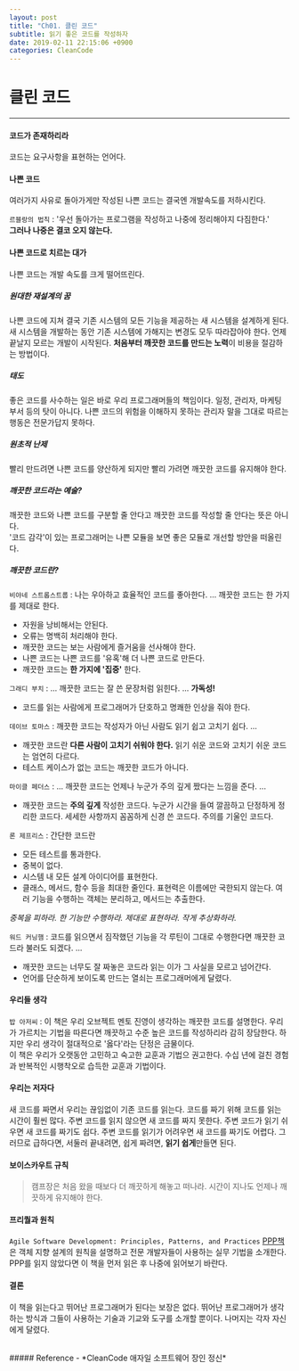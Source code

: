 ```yaml
---
layout: post
title: "Ch01. 클린 코드"
subtitle: 읽기 좋은 코드를 작성하자
date: 2019-02-11 22:15:06 +0900
categories: CleanCode
---
```


# 클린 코드
---
#### 코드가 존재하리라
코드는 요구사항을 표현하는 언어다.

#### 나쁜 코드
여러가지 사유로 돌아가게만 작성된 나쁜 코드는 결국엔 개발속도를 저하시킨다.  
  
`르블랑의 법칙` : '우선 돌아가는 프로그램을 작성하고 나중에 정리해야지 다짐한다.'  
**그러나 나중은 결코 오지 않는다.**

#### 나쁜 코드로 치르는 대가
나쁜 코드는 개발 속도를 크게 떨어뜨린다.

##### 원대한 재설계의 꿈
나쁜 코드에 지쳐 결국 기존 시스템의 모든 기능을 제공하는 새 시스템을 설계하게 된다. 새 시스템을 개발하는 동안 기존 시스템에 가해지는 변경도 모두 따라잡아야 한다. 언제 끝날지 모르는 개발이 시작된다. **처음부터 깨끗한 코드를 만드는 노력**이 비용을 절감하는 방법이다.

##### 태도
좋은 코드를 사수하는 일은 바로 우리 프로그래머들의 책임이다.
일정, 관리자, 마케팅 부서 등의 탓이 아니다. 나쁜 코드의 위험을 이해하지 못하는 관리자 말을 그대로 따르는 행동은 전문가답지 못하다.

##### 원초적 난제
빨리 만드려면 나쁜 코드를 양산하게 되지만 빨리 가려면 깨끗한 코드를 유지해야 한다.

##### 깨끗한 코드라는 예술?
깨끗한 코드와 나쁜 코드를 구분할 줄 안다고 깨끗한 코드를 작성할 줄 안다는 뜻은 아니다.  
'코드 감각'이 있는 프로그래머는 나쁜 모듈을 보면 좋은 모듈로 개선할 방안을 떠올린다.

##### 깨끗한 코드란?

`비야네 스트롭스트룹` : 나는 우아하고 효율적인 코드를 좋아한다. ... 깨끗한 코드는 한 가지를 제대로 한다.
- 자원을 낭비해서는 안된다.
- 오류는 명백히 처리해야 한다.
- 깨끗한 코드는 보는 사람에게 즐거움을 선사해야 한다.
- 나쁜 코드는 나쁜 코드를 '유혹'해 더 나쁜 코드로 만든다.
- 깨끗한 코드는 **한 가지에 '집중'** 한다.

`그래디 부치` : ... 깨끗한 코드는 잘 쓴 문장처럼 읽힌다. ... **가독성!** 
- 코드를 읽는 사람에게 프로그래머가 단호하고 명쾌한 인상을 줘야 한다.

`데이브 토마스` : 깨끗한 코드는 작성자가 아닌 사람도 읽기 쉽고 고치기 쉽다. ...  
- 깨끗한 코드란 **다른 사람이 고치기 쉬워야 한다.** 읽기 쉬운 코드와 고치기 쉬운 코드는 엄연히 다르다.  
- 테스트 케이스가 없는 코드는 깨끗한 코드가 아니다.

`마이클 페더스` : ... 깨끗한 코드는 언제나 누군가 주의 깊게 짰다는 느낌을 준다. ...  
- 깨끗한 코드는 **주의 깊게** 작성한 코드다. 누군가 시간을 들여 깔끔하고 단정하게 정리한 코드다. 세세한 사항까지 꼼꼼하게 신경 쓴 코드다. 주의를 기울인 코드다.

`론 제프리스` : 간단한 코드란
- 모든 테스트를 통과한다.
- 중복이 없다.
- 시스템 내 모든 설계 아이디어를 표현한다.
- 클래스, 메서드, 함수 등을 최대한 줄인다.
표현력은 이름에만 국한되지 않는다. 여러 기능을 수행하는 객체는 분리하고, 메서드는 추출한다.  

*중복을 피하라. 한 기능만 수행하라. 제대로 표현하라. 작게 추상화하라.*

`워드 커닝햄` : 코드를 읽으면서 짐작했던 기능을 각 루틴이 그대로 수행한다면 깨끗한 코드라 불러도 되겠다. ...   
- 깨끗한 코드는 너무도 잘 짜놓은 코드라 읽는 이가 그 사실을 모르고 넘어간다.  
- 언어를 단순하게 보이도록 만드는 열쇠는 프로그래머에게 달렸다.

#### 우리들 생각

`밥 아저씨` : 이 책은 우리 오브젝트 멘토 진영이 생각하는 깨끗한 코드를 설명한다. 우리가 가르치는 기법을 따른다면 깨끗하고 수준 높은 코드를 작성하리라 감히 장담한다. 하지만 우리 생각이 절대적으로 '옳다'라는 단정은 금물이다.  
이 책은 우리가 오랫동안 고민하고 숙고한 교훈과 기법으 권고한다. 수십 년에 걸친 경험과 반복적인 시행착오로 습득한 교훈과 기법이다.

#### 우리는 저자다
새 코드를 짜면서 우리는 끊임없이 기존 코드를 읽는다. 코드를 짜기 위해 코드를 읽는 시간이 훨씬 많다. 주변 코드를 읽지 않으면 새 코드를 짜지 못한다. 주변 코드가 읽기 쉬우면 새 코드를 짜기도 쉽다. 주변 코드를 읽기가 어려우면 새 코드를 짜기도 어렵다. 그러므로 급하다면, 서둘러 끝내려면, 쉽게 짜려면, **읽기 쉽게**만들면 된다.

#### 보이스카우트 규칙
> 캠프장은 처음 왔을 때보다 더 깨끗하게 해놓고 떠나라.
시간이 지나도 언제나 깨끗하게 유지해야 한다.

#### 프리퀄과 원칙
`Agile Software Development: Principles, Patterns, and Practices` [PPP책](https://www.goodreads.com/book/show/84985.Agile_Software_Development_Principles_Patterns_and_Practices)은 객체 지향 설계의 원칙을 설명하고 전문 개발자들이 사용하는 실무 기법을 소개한다. PPP를 읽지 않았다면 이 책을 먼저 읽은 후 나중에 읽어보기 바란다.

#### 결론
이 책을 읽는다고 뛰어난 프로그래머가 된다는 보장은 없다. 뛰어난 프로그래머가 생각하는 방식과 그들이 사용하는 기술과 기교와 도구를 소개할 뿐이다. 나머지는 각자 자신에게 달렸다.

<br>
##### Reference
- *CleanCode 애자일 소프트웨어 장인 정신*
